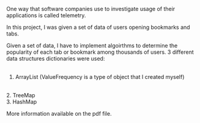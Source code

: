 One way that software companies use to investigate usage of their applications is called telemetry.

In this project, I was given a set of data of users opening bookmarks and tabs. 

Given a set of data, I have to implement algoirthms to determine the popularity of each tab or bookmark among thousands of users. 
3 different data structures dictionaries were used: <br> <br>
1. ArrayList<ValueFrequency> (ValueFrequency is a type of object that I created myself)
<br>
2. TreeMap<Integer,Integer>
<br>
3. HashMap<Integer,Integer>

More information available on the pdf file.

